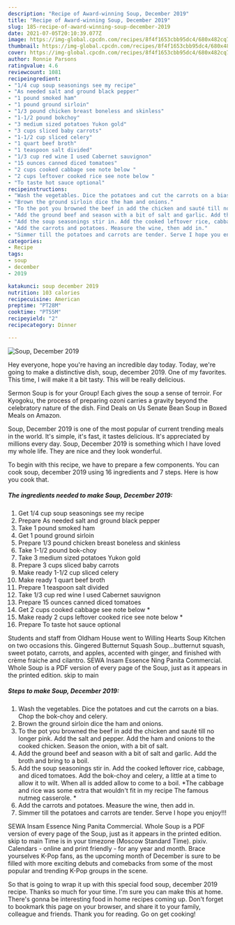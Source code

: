 ```yaml
---
description: "Recipe of Award-winning Soup, December 2019"
title: "Recipe of Award-winning Soup, December 2019"
slug: 185-recipe-of-award-winning-soup-december-2019
date: 2021-07-05T20:10:39.077Z
image: https://img-global.cpcdn.com/recipes/8f4f1653cbb95dc4/680x482cq70/soup-december-2019-recipe-main-photo.jpg
thumbnail: https://img-global.cpcdn.com/recipes/8f4f1653cbb95dc4/680x482cq70/soup-december-2019-recipe-main-photo.jpg
cover: https://img-global.cpcdn.com/recipes/8f4f1653cbb95dc4/680x482cq70/soup-december-2019-recipe-main-photo.jpg
author: Ronnie Parsons
ratingvalue: 4.6
reviewcount: 1081
recipeingredient:
- "1/4 cup soup seasonings see my recipe"
- "As needed salt and ground black pepper"
- "1 pound smoked ham"
- "1 pound ground sirloin"
- "1/3 pound chicken breast boneless and skinless"
- "1-1/2 pound bokchoy"
- "3 medium sized potatoes Yukon gold"
- "3 cups sliced baby carrots"
- "1-1/2 cup sliced celery"
- "1 quart beef broth"
- "1 teaspoon salt divided"
- "1/3 cup red wine I used Cabernet sauvignon"
- "15 ounces canned diced tomatoes"
- "2 cups cooked cabbage see note below "
- "2 cups leftover cooked rice see note below "
- "To taste hot sauce optional"
recipeinstructions:
- "Wash the vegetables. Dice the potatoes and cut the carrots on a bias. Chop the bok-choy and celery."
- "Brown the ground sirloin dice the ham and onions."
- "To the pot you browned the beef in add the chicken and sauté till no longer pink. Add the salt and pepper. Add the ham and onions to the cooked chicken. Season the onion, with a bit of salt."
- "Add the ground beef and season with a bit of salt and garlic. Add the broth and bring to a boil."
- "Add the soup seasonings stir in. Add the cooked leftover rice, cabbage, and diced tomatoes. Add the bok-choy and celery, a little at a time to allow it to wilt. When all is added allow to come to a boil. *The cabbage and rice was some extra that wouldn&#39;t fit in my recipe The famous nutmeg casserole. *"
- "Add the carrots and potatoes. Measure the wine, then add in."
- "Simmer till the potatoes and carrots are tender. Serve I hope you enjoy!!!"
categories:
- Recipe
tags:
- soup
- december
- 2019

katakunci: soup december 2019 
nutrition: 103 calories
recipecuisine: American
preptime: "PT28M"
cooktime: "PT55M"
recipeyield: "2"
recipecategory: Dinner

---
```



![Soup, December 2019](https://img-global.cpcdn.com/recipes/8f4f1653cbb95dc4/680x482cq70/soup-december-2019-recipe-main-photo.jpg)

Hey everyone, hope you're having an incredible day today. Today, we're going to make a distinctive dish, soup, december 2019. One of my favorites. This time, I will make it a bit tasty. This will be really delicious.

Sermon Soup is for your Group! Each gives the soup a sense of terroir. For Kyogoku, the process of preparing ozoni carries a gravity beyond the celebratory nature of the dish. Find Deals on Us Senate Bean Soup in Boxed Meals on Amazon.

Soup, December 2019 is one of the most popular of current trending meals in the world. It's simple, it's fast, it tastes delicious. It's appreciated by millions every day. Soup, December 2019 is something which I have loved my whole life. They are nice and they look wonderful.


To begin with this recipe, we have to prepare a few components. You can cook soup, december 2019 using 16 ingredients and 7 steps. Here is how you cook that.

<!--inarticleads1-->

##### The ingredients needed to make Soup, December 2019:

1. Get 1/4 cup soup seasonings see my recipe
1. Prepare As needed salt and ground black pepper
1. Take 1 pound smoked ham
1. Get 1 pound ground sirloin
1. Prepare 1/3 pound chicken breast boneless and skinless
1. Take 1-1/2 pound bok-choy
1. Take 3 medium sized potatoes Yukon gold
1. Prepare 3 cups sliced baby carrots
1. Make ready 1-1/2 cup sliced celery
1. Make ready 1 quart beef broth
1. Prepare 1 teaspoon salt divided
1. Take 1/3 cup red wine I used Cabernet sauvignon
1. Prepare 15 ounces canned diced tomatoes
1. Get 2 cups cooked cabbage see note below *
1. Make ready 2 cups leftover cooked rice see note below *
1. Prepare To taste hot sauce optional


Students and staff from Oldham House went to Willing Hearts Soup Kitchen on two occasions this. Gingered Butternut Squash Soup…butternut squash, sweet potato, carrots, and apples, accented with ginger, and finished with crème fraiche and cilantro. SEWA Insam Essence Ning Panita Commercial. Whole Soup is a PDF version of every page of the Soup, just as it appears in the printed edition. skip to main 

<!--inarticleads2-->

##### Steps to make Soup, December 2019:

1. Wash the vegetables. Dice the potatoes and cut the carrots on a bias. Chop the bok-choy and celery.
1. Brown the ground sirloin dice the ham and onions.
1. To the pot you browned the beef in add the chicken and sauté till no longer pink. Add the salt and pepper. Add the ham and onions to the cooked chicken. Season the onion, with a bit of salt.
1. Add the ground beef and season with a bit of salt and garlic. Add the broth and bring to a boil.
1. Add the soup seasonings stir in. Add the cooked leftover rice, cabbage, and diced tomatoes. Add the bok-choy and celery, a little at a time to allow it to wilt. When all is added allow to come to a boil. *The cabbage and rice was some extra that wouldn&#39;t fit in my recipe The famous nutmeg casserole. *
1. Add the carrots and potatoes. Measure the wine, then add in.
1. Simmer till the potatoes and carrots are tender. Serve I hope you enjoy!!!


SEWA Insam Essence Ning Panita Commercial. Whole Soup is a PDF version of every page of the Soup, just as it appears in the printed edition. skip to main Time is in your timezone (Moscow Standard Time). pixiv. Calendars - online and print friendly - for any year and month. Brace yourselves K-Pop fans, as the upcoming month of December is sure to be filled with more exciting debuts and comebacks from some of the most popular and trending K-Pop groups in the scene. 

So that is going to wrap it up with this special food soup, december 2019 recipe. Thanks so much for your time. I'm sure you can make this at home. There's gonna be interesting food in home recipes coming up. Don't forget to bookmark this page on your browser, and share it to your family, colleague and friends. Thank you for reading. Go on get cooking!
